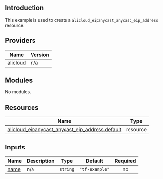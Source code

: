 ## Introduction

This example is used to create a `alicloud_eipanycast_anycast_eip_address` resource.

<!-- BEGIN_TF_DOCS -->
## Providers

| Name | Version |
|------|---------|
| <a name="provider_alicloud"></a> [alicloud](#provider\_alicloud) | n/a |

## Modules

No modules.

## Resources

| Name | Type |
|------|------|
| [alicloud_eipanycast_anycast_eip_address.default](https://registry.terraform.io/providers/aliyun/alicloud/latest/docs/resources/eipanycast_anycast_eip_address) | resource |

## Inputs

| Name | Description | Type | Default | Required |
|------|-------------|------|---------|:--------:|
| <a name="input_name"></a> [name](#input\_name) | n/a | `string` | `"tf-example"` | no |
<!-- END_TF_DOCS -->    